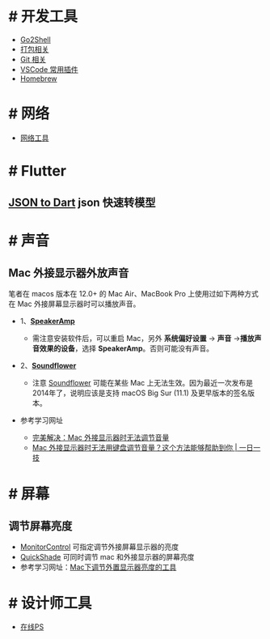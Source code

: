 # # 开发工具
- [Go2Shell](https://github.com/twototwoto/WYW_Blog/wiki/%E6%95%88%E7%8E%87%E5%B7%A5%E5%85%B7-Go2Shell)
- [打包相关](https://github.com/twototwoto/WYW_Blog/wiki/%E6%89%93%E5%8C%85%E7%9B%B8%E5%85%B3)
- [Git 相关](https://github.com/twototwoto/WYW_Blog/wiki/Git%E7%9B%B8%E5%85%B3)
- [VSCode 常用插件](https://github.com/twototwoto/WYW_Blog/wiki/VSCode-%E5%B8%B8%E7%94%A8%E6%8F%92%E4%BB%B6)
- [Homebrew](https://github.com/twototwoto/WYW_Blog/wiki/Homebrew)

# # 网络
- [网络工具](https://github.com/twototwoto/WYW_Blog/blob/master/%E7%BD%91%E7%BB%9C.md)

# # Flutter
## [JSON to Dart](https://javiercbk.github.io/json_to_dart/) json 快速转模型

# # 声音
## Mac 外接显示器外放声音

笔者在 macos 版本在 12.0+ 的 Mac Air、MacBook Pro 上使用过如下两种方式在 Mac 外接屏幕显示器时可以播放声音。
- 1、**[SpeakerAmp](https://www.nimblesnail.com/)**
  - 需注意安装软件后，可以重启 Mac，另外 **系统偏好设置** -> **声音** ->**播放声音效果的设备**，选择 **SpeakerAmp**。否则可能没有声音。
- 2、**[Soundflower](https://github.com/mattingalls/Soundflower/releases)**
  - 注意 [Soundflower](https://github.com/mattingalls/Soundflower/releases) 可能在某些 Mac 上无法生效。因为最近一次发布是2014年了，说明应该是支持 macOS Big Sur (11.1) 及更早版本的签名版本。

- 参考学习网址
  - [完美解决：Mac 外接显示器时无法调节音量](https://zhuanlan.zhihu.com/p/403950501?ivk_sa=1024320u)
  - [Mac 外接显示器时无法用键盘调节音量？这个方法能够帮助到你 | 一日一技](https://zhuanlan.zhihu.com/p/50912888)

# # 屏幕
## 调节屏幕亮度

- [MonitorControl](https://github.com/MonitorControl/MonitorControl) 可指定调节外接屏幕显示器的亮度
- [QuickShade](https://apps.apple.com/cn/app/quickshade/id931571202?mt=12) 可同时调节 mac 和外接显示器的屏幕亮度
- 参考学习网址：[Mac下调节外置显示器亮度的工具](https://www.jibing57.com/2020/06/21/tools-to-control-brightness-of-external-monitor-on-macos/)

# # 设计师工具
- [在线PS](https://ps.gaoding.com/#/)
